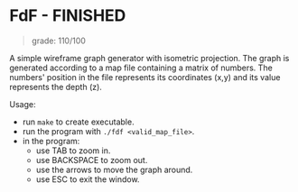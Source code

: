 # FdF - FINISHED

> grade: 110/100

A simple wireframe graph generator with isometric projection.
The graph is generated according to a map file containing a matrix of numbers.
The numbers' position in the file represents its coordinates (x,y) and its value
represents the depth (z).

Usage:
- run ```make``` to create executable.
- run the program with ```./fdf <valid_map_file>```.
- in the program:
    - use TAB to zoom in.
    - use BACKSPACE to zoom out.
    - use the arrows to move the graph around.
    - use ESC to exit the window.
